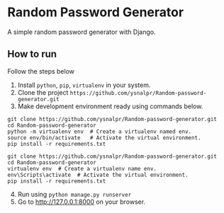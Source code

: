# Random Password Generator

A simple random password generator with Django.

## How to run

Follow the steps below

1. Install `python`, `pip`, `virtualenv` in your system.
2. Clone the project `https://github.com/ysnalpr/Random-password-generator.git`
3. Make development environment ready using commands below.

``` On mac and linux
git clone https://github.com/ysnalpr/Random-password-generator.git
cd Random-password-generator
python -m virtualenv env  # Create a virtualenv named env.
source env/bin/activate   # Activate the virtual environment.
pip install -r requirements.txt
```

``` On windows
git clone https://github.com/ysnalpr/Random-password-generator.git
cd Random-password-generator
virtualenv env  # Create a virtualenv name env.
env\Scripts\activate  # Activate the virtual environment.
pip install -r requirements.txt
```


4. Run using `python manage.py runserver`
5. Go to http://127.0.0.1:8000 on your browser.
